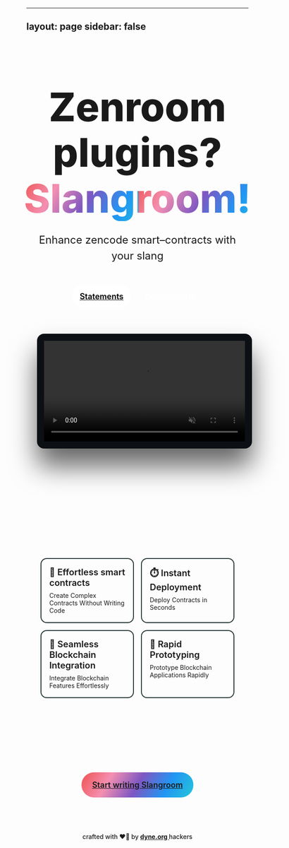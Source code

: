 <!--
SPDX-FileCopyrightText: 2024 Dyne.org foundation

SPDX-License-Identifier: CC-BY-NC-SA-4.0
-->

---
layout: page
sidebar: false
---
<style>
  .homepage .container {
    max-width: 1280px;
    margin: auto;
    padding: 80px 24px;
  }

  .homepage .hero {
    align-items: center;
    display: flex;
    flex-direction: column;
    margin-top: 20px;
  }

  .homepage .hero-heading {
    font-size: 90px;
    font-weight: 800;
    margin: 0;
    padding: 0;
    line-height: 1.15;
    text-align: center;
  }

  .homepage .hero-heading span {
    display: block
  }

  @keyframes gradient {
    0% {
      background-size: 50% 150%
    }

    100% {
      background-size: 100% 100%
    }
  }

  .homepage .heading-gradient {
    background: linear-gradient(120deg, #ef5350, #f48fb1, #7e57c2, #2196f3, #26c6da );
    color: white;
    -webkit-background-clip: text;
    -webkit-text-fill-color: transparent;
    animation: 1s gradient forwards;
  }

  .homepage .hero-subheading {
    margin-top: 25px;
    font-weight: 400;
    font-size: 24px;
    color: var(--vp-c-text-2);
    max-width: 600px;
    text-align: center;
    line-height: 1.5
  }

  .homepage .hero-actions {
    margin-top: 25px;
    margin-bottom: 40px;
    display: flex
  }

  .homepage .hero-action {
    margin: 0 6px;
    font-size: 18px;
    border-radius: 40px;
    padding: 14px 18px;
    display: inline-flex;
    font-weight: 600
  }

  .homepage .hero-action.primary {
    background: white;
    color: black
  }

  .homepage .hero-action.secondary {
    background: var(--vp-c-brand);
    color: white
  }

  .homepage video {
    max-height: 640px;
    width: 100%;
    min-height: 200px;
    margin-top: 20px;
    margin-bottom: 80px;
    padding: 16px;
    background-color: #0c0f14;
    border-radius: 16px;
    box-shadow: 0 40px 60px rgba(0,0,0,.6);
    transition: all .2s linear
  }

  .homepage .try-link-container {
    position: absolute;
    left: 0;
    right: 0;
    top: 0;
    bottom: 0;
    display: flex;
    align-items: center;
    justify-content: center;
  }

  .homepage .try-link {
    background-color: rgba(255,255,255,.3);
    -webkit-backdrop-filter: blur(10px);
    color: white;
    font-weight: 500;
    padding: 14px 20px;
    border-radius: 40px;
    opacity: 0;
    transition: all .25s linear;
    margin-top: -40px
  }

  .homepage .video-backdrop {
    position: relative;
    width: 100%;
    height: 100%;
  }

  .homepage .video-backdrop:hover > video {
    filter: blur(4px)
  }

  .homepage .video-backdrop:hover > .try-link-container > .try-link {
    opacity: 1
  }

  .homepage .features {
    display: grid;
    grid-template-columns: repeat(2, 1fr)
  }

  .homepage .feature {
    border: 2px solid #233;
    margin: 8px;
    padding: 18px;
    border-radius: 14px;
  }

  .homepage .feature-title {
    font-size: 20px;
    font-weight: 600;
    display: block;
    padding-bottom: 8px;
  }

  .homepage .feature-subtitle {
    margin-top: 28px;
    color: var(--vp-c-text-2)
  }

  .homepage .feature-description {
  }

  .homepage .feature-icon {
  }

  .homepage .feature-icon img {
  }

  .homepage .quote {
    display: flex;
    flex-direction: column;
    align-items: center;
    margin: 80px 0
  }

  .homepage blockquote {
    font-size: 42px;
    font-weight: 700;
    line-height: 1.2;
    max-width: 900px;
  }

  .homepage figcaption {
    color: var(--vp-c-text-2);
    margin-top: 15px;
    font-size: 18px
  }

  .homepage .section-title {
    display: block;
    text-align: center;
    text-transform: uppercase;
    font-weight: 700;
    margin-bottom: 40px;
    color: var(--vp-c-text-2)
  }

  .homepage .start-link {
    border-radius: 40px;
    padding: 4px;
    background: linear-gradient(120deg, #ef5350, #f48fb1, #7e57c2, #2196f3, #26c6da);
    background-size: 100% 100%;
    background-repeat: repeat-y;
    display: inline-flex;
    transition: all 10s linear
  }

  .homepage .start-link a {
    background: var(--vp-c-bg);
    padding: 14px 20px;
    border-radius: 40px;
    font-size: 18px;
    font-weight: 600;
  }

  .homepage .start-link a:hover {
    background: transparent;
    color: rgba(0,0,0,.9);
  }

  .homepage .footer-text {
    text-align: center;
    margin-top: 80px;
    font-weight: 500;
    color: var(--vp-c-text-2)
  }

  .homepage .footer-text a {
    font-weight: 700;
  }

  @media screen and (max-width: 720px) {
    .homepage .container {
      padding: 40px 24px
    }

    .homepage video {
      margin-bottom: 40px
    }

    .homepage .quote {
      margin: 40px 0;
    }

    .homepage blockquote {
      font-size: 32px
    }

    .homepage .hero-heading {
      font-size: 55px
    }

    .homepage .hero-subheading {
      font-size: 20px
    }

    .homepage .features {
      grid-template-columns: 1fr
    }

    .homepage .footer-text {
      margin-top: 41px
    }
  }
</style>
<div class="homepage">
  <div class="container">
    <div class="hero">
      <h1 class="hero-heading">
        <span>Zenroom plugins?</span>
        <span class="heading-gradient">Slangroom!</span>
      </h1>
      <p class="hero-subheading">
      Enhance zencode smart–contracts with your slang
      </p>
      <div class="hero-actions">
        <a href="/slangroom/statements/" class="hero-action primary">
          Statements
        </a>
        <a href="/slangroom/deployments/" class="hero-action secondary">
          Deployments
        </a>
      </div>
      <a class="video-backdrop" href="https://apiroom.net/" target="_blank">
        <video
          src="https://user-images.githubusercontent.com/10400064/222474710-bc263775-06b8-4a78-8099-676a9ad3c7a4.mov"
          autoplay="true"
          loop="true"
          muted="true"
        >
        </video>
        <div class="try-link-container">
          <div class="try-link">Try it yourself →</div>
        </div>
      </a>
    </div>
  </div>
  <div style="background: var(--vp-c-bg-alt)">
    <div class="container">
      <div class="features">
        <div class="feature">
          <span class="feature-title">🧩 Effortless smart contracts</span>
          <span class="feature-subtitle">Create Complex Contracts Without Writing Code</span>
        </div>
        <div class="feature">
          <span class="feature-title">⏱️ Instant Deployment</span>
          <span class="feature-subtitle">Deploy Contracts in Seconds</span>
        </div>
        <div class="feature">
          <span class="feature-title">🤖 Seamless Blockchain Integration</span>
          <span class="feature-subtitle">Integrate Blockchain Features Effortlessly</span>
        </div>
        <div class="feature">
          <span class="feature-title">🚀 Rapid Prototyping</span>
          <span class="feature-subtitle">Prototype Blockchain Applications Rapidly</span>
        </div>
      </div>
    </div>
  </div>
  <div class="container">
    <div style="display: flex; justify-content: center">
      <div class="start-link">
        <a href="/slangroom/statements/">Start writing Slangroom </a>
      </div>
    </div>
    <p class="footer-text"> crafted with ❤️‍🔥 by <a href="https://dyne.org"> dyne.org </a> hackers </p>
  </div>
</div>
